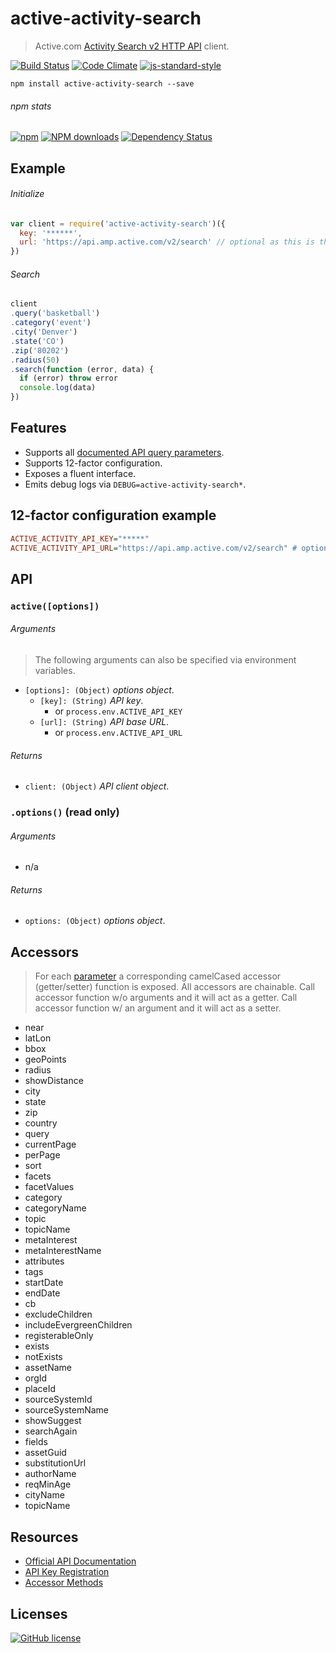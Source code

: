 # active-activity-search
> Active.com [Activity Search v2 HTTP API](http://developer.active.com/docs/read/v2_Activity_API_Search) client.

[![Build Status](http://img.shields.io/travis/wilmoore/active-activity-search.js.svg)](https://travis-ci.org/wilmoore/active-activity-search.js) [![Code Climate](https://codeclimate.com/github/wilmoore/active-activity-search.js/badges/gpa.svg)](https://codeclimate.com/github/wilmoore/active-activity-search.js) [![js-standard-style](https://img.shields.io/badge/code%20style-standard-brightgreen.svg?style=flat)](https://github.com/feross/standard)

```shell
npm install active-activity-search --save
```

###### npm stats

[![npm](https://img.shields.io/npm/v/active-activity-search.svg)](https://www.npmjs.org/package/active-activity-search) [![NPM downloads](http://img.shields.io/npm/dm/active-activity-search.svg)](https://www.npmjs.org/package/active-activity-search) [![Dependency Status](https://gemnasium.com/wilmoore/active-activity-search.js.svg)](https://gemnasium.com/wilmoore/active-activity-search.js)

## Example

###### Initialize

```js
var client = require('active-activity-search')({
  key: '******',
  url: 'https://api.amp.active.com/v2/search' // optional as this is the default url
})
```

###### Search

```js
client
.query('basketball')
.category('event')
.city('Denver')
.state('CO')
.zip('80202')
.radius(50)
.search(function (error, data) {
  if (error) throw error
  console.log(data)
})
```

## Features

* Supports all [documented API query parameters](http://developer.active.com/docs/read/v2_Activity_API_Search).
* Supports 12-factor configuration.
* Exposes a fluent interface.
* Emits debug logs via `DEBUG=active-activity-search*`.

## 12-factor configuration example

```ini
ACTIVE_ACTIVITY_API_KEY="*****"
ACTIVE_ACTIVITY_API_URL="https://api.amp.active.com/v2/search" # optional as this is the default url
```

## API

### `active([options])`

###### Arguments

> The following arguments can also be specified via environment variables.

 * `[options]: (Object)` _options object_.
   * `[key]: (String)` _API key_.
     * or `process.env.ACTIVE_API_KEY`
   * `[url]: (String)` _API base URL_.
     * or `process.env.ACTIVE_API_URL`

###### Returns

 * `client: (Object)` _API client object_.

### `.options()` (read only)

###### Arguments

 * n/a

###### Returns

 * `options: (Object)` _options object_.

## Accessors

> For each [parameter](http://developer.active.com/docs/read/v2_Activity_API_Search) a corresponding camelCased accessor (getter/setter) function is exposed.
> All accessors are chainable.
> Call accessor function w/o arguments and it will act as a getter.
> Call accessor function w/ an argument and it will act as a setter.

- near
- latLon
- bbox
- geoPoints
- radius
- showDistance
- city
- state
- zip
- country
- query
- currentPage
- perPage
- sort
- facets
- facetValues
- category
- categoryName
- topic
- topicName
- metaInterest
- metaInterestName
- attributes
- tags
- startDate
- endDate
- cb
- excludeChildren
- includeEvergreenChildren
- registerableOnly
- exists
- notExists
- assetName
- orgId
- placeId
- sourceSystemId
- sourceSystemName
- showSuggest
- searchAgain
- fields
- assetGuid
- substitutionUrl
- authorName
- reqMinAge
- cityName
- topicName

## Resources

* [Official API Documentation](http://developer.active.com/docs/read/v2_Activity_API_Search)
* [API Key Registration](http://developer.active.com/apps/register)
* [Accessor Methods](https://docs.google.com/a/moorefamily.ws/spreadsheets/d/1JNKI8a-vQgeBzEWRP-neSmlUed1PI7QdL2bzdA9KfKY/pubhtml?gid=0&single=true)

## Licenses

[![GitHub license](https://img.shields.io/github/license/wilmoore/active-activity-search.js.svg)](https://github.com/wilmoore/active-activity-search.js/blob/master/license)

